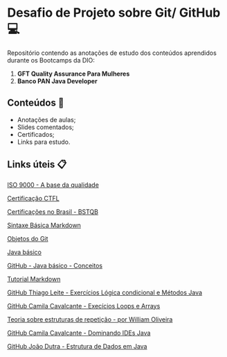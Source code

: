 # Desafio de Projeto sobre Git/ GitHub :computer:
Repositório contendo as anotações de estudo dos conteúdos aprendidos durante os Bootcamps da DIO:

1. **GFT Quality Assurance Para Mulheres**
2. **Banco PAN Java Developer**

## Conteúdos :bookmark_tabs:

- Anotações de aulas;
- Slides comentados;
- Certificados;
- Links para estudo.

## Links úteis :clipboard:

[ISO 9000 - A base da qualidade](https://qualidadeuniso.files.wordpress.com/2012/09/nbr-iso-9000-2005.pdf)

[Certificação CTFL](https://www.istqb.org/certifications/certified-tester-foundation-level)

[Certificações no Brasil - BSTQB](https://bstqb.org.br/b9/)

[Sintaxe Básica Markdown](https://www.markdownguide.org/basic-syntax/)

[Objetos do Git](https://yunwuxin1.gitbooks.io/git/content/pt-br/2f43a18152712fdc540f15b0a67e9786/eabfce06abf3d61cb56302bae6b62e77.html)

[Java básico](https://glysns.gitbook.io/java-basico)

[GitHub - Java básico - Conceitos](https://github.com/Lerufato/Dio-Project-Java-basico.git)

[Tutorial Markdown](https://github.com/luong-komorebi/Markdown-Tutorial/blob/master/README_pt-BR.md)

[GitHub Thiago Leite - Exercícios Lógica condicional e Métodos Java](https://github.com/tlcdio) 

[GitHub Camila Cavalcante - Execícios Loops e Arrays](https://github.com/cami-la/loops-e-arrays.git)

[Teoria sobre estruturas de repetição - por William Oliveira](https://woliveiras.com.br/posts/la%C3%A7os-de-repeti%C3%A7%C3%A3o-while-e-do-while/)

[GitHub Camila Cavalcante - Dominando IDEs Java](https://github.com/cami-la/curso-dio-dominando-ides-java.git)

[GitHub João Dutra - Estrutura de Dados em Java](https://github.com/jrdutra/estruturaDeDadosJavaDio)
